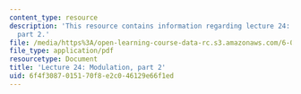 ```yaml
---
content_type: resource
description: 'This resource contains information regarding lecture 24: modulation,
  part 2.'
file: /media/https%3A/open-learning-course-data-rc.s3.amazonaws.com/6-003-signals-and-systems-fall-2011/6f4f3087015170f8e2c046129e66f1ed_MIT6_003F11_lec24.pdf
file_type: application/pdf
resourcetype: Document
title: 'Lecture 24: Modulation, part 2'
uid: 6f4f3087-0151-70f8-e2c0-46129e66f1ed
---
```

